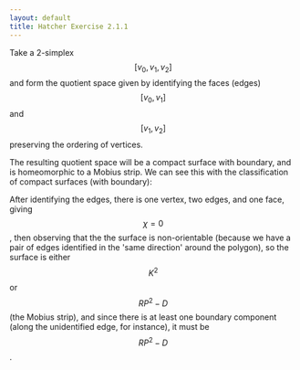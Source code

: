 ```yaml
---
layout: default
title: Hatcher Exercise 2.1.1
---
```


Take a 2-simplex $$[v_0, v_1, v_2]$$ and form the quotient space given by identifying the faces (edges) $$[v_0, v_1]$$ and $$[v_1, v_2]$$ preserving the ordering of vertices.



The resulting quotient space will be a compact surface with boundary, and is homeomorphic to a Mobius strip.
We can see this with the classification of compact surfaces (with boundary):

After identifying the edges, there is one vertex, two edges, and one face, giving $$\chi=0$$, then observing that the the surface is non-orientable (because we have a pair of edges identified in the 'same direction' around the polygon), so the surface is either $$K^2$$ or $$RP^2 - D$$ (the Mobius strip), and since there is at least one boundary component (along the unidentified edge, for instance), it must be $$RP^2 - D$$.
